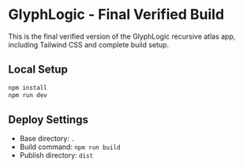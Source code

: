 # GlyphLogic - Final Verified Build

This is the final verified version of the GlyphLogic recursive atlas app, including Tailwind CSS and complete build setup.

## Local Setup

```bash
npm install
npm run dev
```

## Deploy Settings

- Base directory: `.`
- Build command: `npm run build`
- Publish directory: `dist`
